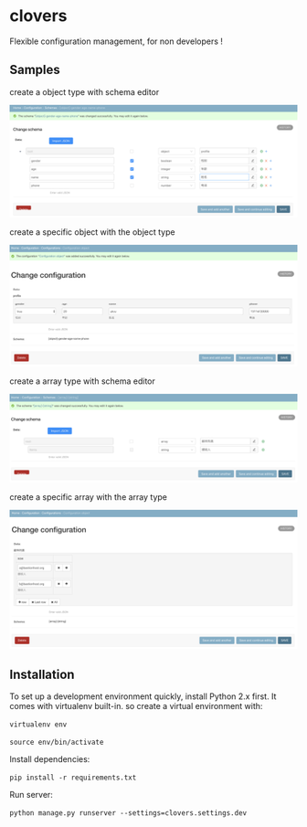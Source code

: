 
# clovers

Flexible configuration management, for non developers !

## Samples

create a object type with schema editor

![object-json-schema](./media/object-json-schema.jpg)

create a specific object with the object type

![object-json](./media/object-json.jpg)

create a array type with schema editor

![array-json-schema](./media/array-json-schema.jpg)

create a specific array with the array type

![array-json](./media/array-json.jpg)

## Installation

To set up a development environment quickly, install Python 2.x first. It
comes with virtualenv built-in. so create a virtual environment with:

`virtualenv env`

`source env/bin/activate`

Install dependencies:

`pip install -r requirements.txt`

Run server:

`python manage.py runserver --settings=clovers.settings.dev`

